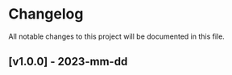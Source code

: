 # Changelog

All notable changes to this project will be documented in this file.

##  [v1.0.0] - 2023-mm-dd